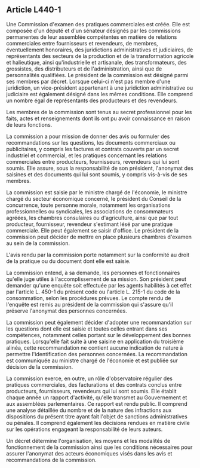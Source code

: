 Article L440-1
----
Une Commission d'examen des pratiques commerciales est créée. Elle est composée
d'un député et d'un sénateur désignés par les commissions permanentes de leur
assemblée compétentes en matière de relations commerciales entre fournisseurs et
revendeurs, de membres, éventuellement honoraires, des juridictions
administratives et judiciaires, de représentants des secteurs de la production
et de la transformation agricole et halieutique, ainsi qu'industrielle et
artisanale, des transformateurs, des grossistes, des distributeurs et de
l'administration, ainsi que de personnalités qualifiées. Le président de la
commission est désigné parmi ses membres par décret. Lorsque celui-ci n'est pas
membre d'une juridiction, un vice-président appartenant à une juridiction
administrative ou judiciaire est également désigné dans les mêmes conditions.
Elle comprend un nombre égal de représentants des producteurs et des revendeurs.

Les membres de la commission sont tenus au secret professionnel pour les faits,
actes et renseignements dont ils ont pu avoir connaissance en raison de leurs
fonctions.

La commission a pour mission de donner des avis ou formuler des recommandations
sur les questions, les documents commerciaux ou publicitaires, y compris les
factures et contrats couverts par un secret industriel et commercial, et les
pratiques concernant les relations commerciales entre producteurs, fournisseurs,
revendeurs qui lui sont soumis. Elle assure, sous la responsabilité de son
président, l'anonymat des saisines et des documents qui lui sont soumis, y
compris vis-à-vis de ses membres.

La commission est saisie par le ministre chargé de l'économie, le ministre
chargé du secteur économique concerné, le président du Conseil de la
concurrence, toute personne morale, notamment les organisations professionnelles
ou syndicales, les associations de consommateurs agréées, les chambres
consulaires ou d'agriculture, ainsi que par tout producteur, fournisseur,
revendeur s'estimant lésé par une pratique commerciale. Elle peut également se
saisir d'office. Le président de la commission peut décider de mettre en place
plusieurs chambres d'examen au sein de la commission.

L'avis rendu par la commission porte notamment sur la conformité au droit de la
pratique ou du document dont elle est saisie.

La commission entend, à sa demande, les personnes et fonctionnaires qu'elle juge
utiles à l'accomplissement de sa mission. Son président peut demander qu'une
enquête soit effectuée par les agents habilités à cet effet par l'article L.
450-1 du présent code ou l'article L. 215-1 du code de la consommation, selon
les procédures prévues. Le compte rendu de l'enquête est remis au président de
la commission qui s'assure qu'il préserve l'anonymat des personnes concernées.

La commission peut également décider d'adopter une recommandation sur les
questions dont elle est saisie et toutes celles entrant dans ses compétences,
notamment celles portant sur le développement des bonnes pratiques. Lorsqu'elle
fait suite à une saisine en application du troisième alinéa, cette
recommandation ne contient aucune indication de nature à permettre
l'identification des personnes concernées. La recommandation est communiquée au
ministre chargé de l'économie et est publiée sur décision de la commission.

La commission exerce, en outre, un rôle d'observatoire régulier des pratiques
commerciales, des facturations et des contrats conclus entre producteurs,
fournisseurs, revendeurs qui lui sont soumis. Elle établit chaque année un
rapport d'activité, qu'elle transmet au Gouvernement et aux assemblées
parlementaires. Ce rapport est rendu public. Il comprend une analyse détaillée
du nombre et de la nature des infractions aux dispositions du présent titre
ayant fait l'objet de sanctions administratives ou pénales. Il comprend
également les décisions rendues en matière civile sur les opérations engageant
la responsabilité de leurs auteurs.

Un décret détermine l'organisation, les moyens et les modalités de
fonctionnement de la commission ainsi que les conditions nécessaires pour
assurer l'anonymat des acteurs économiques visés dans les avis et
recommandations de la commission.
